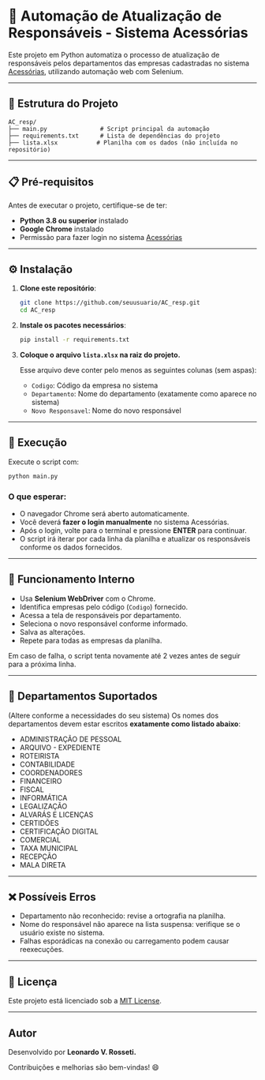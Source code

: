 # 🤖 Automação de Atualização de Responsáveis - Sistema Acessórias

Este projeto em Python automatiza o processo de atualização de responsáveis pelos departamentos das empresas cadastradas no sistema [Acessórias](https://app.acessorias.com/index.php), utilizando automação web com Selenium.

---

## 📁 Estrutura do Projeto

```
AC_resp/
├── main.py               # Script principal da automação
├── requirements.txt      # Lista de dependências do projeto
├── lista.xlsx           # Planilha com os dados (não incluída no repositório)
```

---

## 📋 Pré-requisitos

Antes de executar o projeto, certifique-se de ter:

- **Python 3.8 ou superior** instalado
- **Google Chrome** instalado
- Permissão para fazer login no sistema [Acessórias](https://app.acessorias.com/index.php)

---

## ⚙️ Instalação

1. **Clone este repositório**:

   ```bash
   git clone https://github.com/seuusuario/AC_resp.git
   cd AC_resp
   ```

2. **Instale os pacotes necessários**:

   ```bash
   pip install -r requirements.txt
   ```

3. **Coloque o arquivo `lista.xlsx` na raiz do projeto.**

   Esse arquivo deve conter pelo menos as seguintes colunas (sem aspas):
   - `Codigo`: Código da empresa no sistema
   - `Departamento`: Nome do departamento (exatamente como aparece no sistema)
   - `Novo Responsavel`: Nome do novo responsável

---

## 🚀 Execução

Execute o script com:

```bash
python main.py
```

### O que esperar:
- O navegador Chrome será aberto automaticamente.
- Você deverá **fazer o login manualmente** no sistema Acessórias.
- Após o login, volte para o terminal e pressione **ENTER** para continuar.
- O script irá iterar por cada linha da planilha e atualizar os responsáveis conforme os dados fornecidos.

---

## 🧠 Funcionamento Interno

- Usa **Selenium WebDriver** com o Chrome.
- Identifica empresas pelo código (`Codigo`) fornecido.
- Acessa a tela de responsáveis por departamento.
- Seleciona o novo responsável conforme informado.
- Salva as alterações.
- Repete para todas as empresas da planilha.

Em caso de falha, o script tenta novamente até 2 vezes antes de seguir para a próxima linha.

---

## 🛑 Departamentos Suportados
(Altere conforme a necessidades do seu sistema)
Os nomes dos departamentos devem estar escritos **exatamente como listado abaixo**:

- ADMINISTRAÇÃO DE PESSOAL
- ARQUIVO - EXPEDIENTE
- ROTEIRISTA
- CONTABILIDADE
- COORDENADORES
- FINANCEIRO
- FISCAL
- INFORMÁTICA
- LEGALIZAÇÃO
- ALVARÁS E LICENÇAS
- CERTIDÕES
- CERTIFICAÇÃO DIGITAL
- COMERCIAL
- TAXA MUNICIPAL
- RECEPÇÃO
- MALA DIRETA

---

## ❌ Possíveis Erros

- Departamento não reconhecido: revise a ortografia na planilha.
- Nome do responsável não aparece na lista suspensa: verifique se o usuário existe no sistema.
- Falhas esporádicas na conexão ou carregamento podem causar reexecuções.

---

## 📝 Licença

Este projeto está licenciado sob a [MIT License](LICENSE).

---

## Autor

Desenvolvido por **Leonardo V. Rosseti.**

Contribuições e melhorias são bem-vindas! 😄
